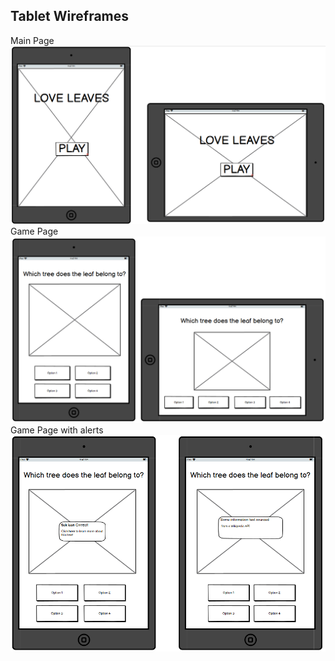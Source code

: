 ## Tablet Wireframes
Main Page
![Main Page](/documentation/images/wireframe-imgs/tablet-main.jpg)
Game Page
![Game Page](/documentation/images/wireframe-imgs/tablet-play.png)
Game Page with alerts
![Game Page with alerts](/documentation/images/wireframe-imgs/tablet-alert.png)